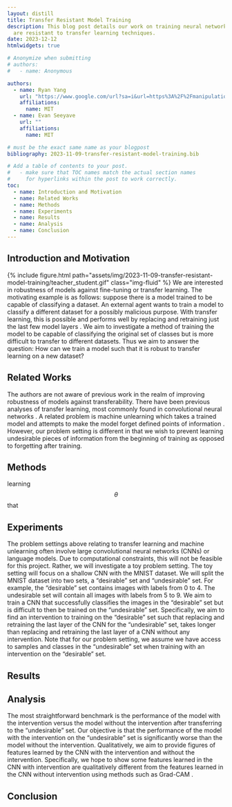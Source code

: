 ```yaml
---
layout: distill
title: Transfer Resistant Model Training
description: This blog post details our work on training neural networks that
  are resistant to transfer learning techniques.
date: 2023-12-12
htmlwidgets: true

# Anonymize when submitting
# authors:
#   - name: Anonymous

authors:
  - name: Ryan Yang
    url: "https://www.google.com/url?sa=i&url=https%3A%2F%2Fmanipulation.csail.mit.edu%2FFall2023%2Findex.html&psig=AOvVaw3MuJLCZwr7MxMiaaFQTBeC&ust=1699601771753000&source=images&cd=vfe&opi=89978449&ved=0CBIQjRxqFwoTCNil45C0toIDFQAAAAAdAAAAABAH"
    affiliations:
      name: MIT
  - name: Evan Seeyave
    url: ""
    affiliations:
      name: MIT

# must be the exact same name as your blogpost
bibliography: 2023-11-09-transfer-resistant-model-training.bib

# Add a table of contents to your post.
#   - make sure that TOC names match the actual section names
#     for hyperlinks within the post to work correctly.
toc:
  - name: Introduction and Motivation
  - name: Related Works
  - name: Methods
  - name: Experiments
  - name: Results
  - name: Analysis
  - name: Conclusion
---
```


## Introduction and Motivation

{% include figure.html path="assets/img/2023-11-09-transfer-resistant-model-training/teacher_student.gif" class="img-fluid" %}
We are interested in robustness of models against fine-tuning or transfer learning. The motivating example is as follows: suppose there is a model trained to be capable of classifying a dataset. An external agent wants to train a model to classify a different dataset for a possibly malicious purpose. With transfer learning, this is possible and performs well by replacing and retraining just the last few model layers <d-cite key="zhuang2020comprehensive"></d-cite>. We aim to investigate a method of training the model to be capable of classifying the original set of classes but is more difficult to transfer to different datasets. Thus we aim to answer the question: How can we train a model such that it is robust to transfer learning on a new dataset?

## Related Works

The authors are not aware of previous work in the realm of improving robustness of models against transferability. There have been previous analyses of transfer learning, most commonly found in convolutional neural networks <d-cite key="zhuang2020comprehensive"></d-cite>.
A related problem is machine unlearning which takes a trained model and attempts to make the model forget defined points of information <d-cite key="cao2015towards"></d-cite>. However, our problem setting is different in that we wish to prevent learning undesirable pieces of information from the beginning of training as opposed to forgetting after training.

## Methods

learning $$\theta$$ that 

## Experiments

The problem settings above relating to transfer learning and machine unlearning often involve large convolutional neural networks (CNNs) or language models. Due to computational constraints, this will not be feasible for this project. Rather, we will investigate a toy problem setting.
The toy setting will focus on a shallow CNN with the MNIST dataset. We will split the MNIST dataset into two sets, a “desirable” set and “undesirable” set. For example, the “desirable” set contains images with labels from 0 to 4. The undesirable set will contain all images with labels from 5 to 9. We aim to train a CNN that successfully classifies the images in the “desirable” set but is difficult to then be trained on the “undesirable” set. Specifically, we aim to find an intervention to training on the “desirable” set such that replacing and retraining the last layer of the CNN for the “undesirable” set, takes longer than replacing and retraining the last layer of a CNN without any intervention. Note that for our problem setting, we assume we have access to samples and classes in the “undesirable” set when training with an intervention on the “desirable” set.

## Results

## Analysis

The most straightforward benchmark is the performance of the model with the intervention versus the model without the intervention after transferring to the “undesirable” set. Our objective is that the performance of the model with the intervention on the “undesirable” set is significantly worse than the model without the intervention. Qualitatively, we aim to provide figures of features learned by the CNN with the intervention and without the intervention. Specifically, we hope to show some features learned in the CNN with intervention are qualitatively different from the features learned in the CNN without intervention using methods such as Grad-CAM <d-cite key="selvaraju2017grad"></d-cite>.

## Conclusion
